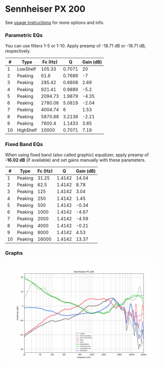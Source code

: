 # Sennheiser PX 200
See [usage instructions](https://github.com/jaakkopasanen/AutoEq#usage) for more options and info.

### Parametric EQs
You can use filters 1-5 or 1-10. Apply preamp of -18.71 dB or -18.71 dB, respectively.

|   # | Type      |   Fc (Hz) |      Q |   Gain (dB) |
|-----|-----------|-----------|--------|-------------|
|   1 | LowShelf  |    105.33 | 0.7071 |       20    |
|   2 | Peaking   |     61.6  | 0.7689 |       -7    |
|   3 | Peaking   |    285.42 | 0.8808 |        2.69 |
|   4 | Peaking   |    921.41 | 0.9889 |       -5.2  |
|   5 | Peaking   |   2094.73 | 1.9879 |       -4.35 |
|   6 | Peaking   |   2780.06 | 5.0819 |       -2.04 |
|   7 | Peaking   |   4004.74 | 6      |        1.53 |
|   8 | Peaking   |   5870.88 | 3.2138 |       -2.21 |
|   9 | Peaking   |   7600.4  | 1.1433 |        3.85 |
|  10 | HighShelf |  10000    | 0.7071 |        7.19 |

### Fixed Band EQs
When using fixed band (also called graphic) equalizer, apply preamp of **-16.02 dB** (if available) and set gains manually with these parameters.

|   # | Type    |   Fc (Hz) |      Q |   Gain (dB) |
|-----|---------|-----------|--------|-------------|
|   1 | Peaking |     31.25 | 1.4142 |       14.04 |
|   2 | Peaking |     62.5  | 1.4142 |        8.78 |
|   3 | Peaking |    125    | 1.4142 |        3.04 |
|   4 | Peaking |    250    | 1.4142 |        1.45 |
|   5 | Peaking |    500    | 1.4142 |       -0.34 |
|   6 | Peaking |   1000    | 1.4142 |       -4.67 |
|   7 | Peaking |   2000    | 1.4142 |       -4.59 |
|   8 | Peaking |   4000    | 1.4142 |       -0.21 |
|   9 | Peaking |   8000    | 1.4142 |        4.53 |
|  10 | Peaking |  16000    | 1.4142 |       13.37 |

### Graphs
![](./Sennheiser%20PX%20200.png)
